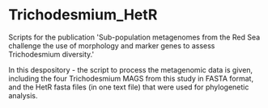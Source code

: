 # Trichodesmium_HetR
Scripts for the publication 'Sub-population metagenomes from the Red Sea challenge the use of morphology and marker genes to assess Trichodesmium diversity.'

In this despository - the script to process the metagenomic data is given, including the four Trichodesmium MAGS from this study in FASTA format, and the HetR fasta files (in one text file) that were used for phylogenetic analysis. 
